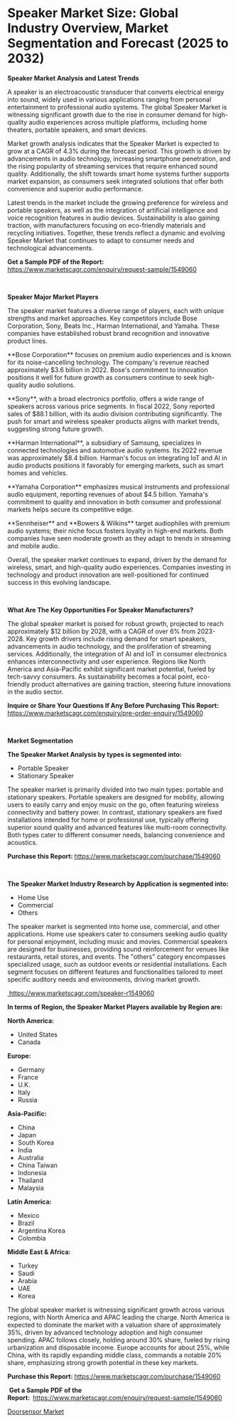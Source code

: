 <p><h1>Speaker Market Size: Global Industry Overview, Market Segmentation and Forecast (2025 to 2032)</h1></p><p><strong>Speaker Market Analysis and Latest Trends</strong></p>
<p><p>A speaker is an electroacoustic transducer that converts electrical energy into sound, widely used in various applications ranging from personal entertainment to professional audio systems. The global Speaker Market is witnessing significant growth due to the rise in consumer demand for high-quality audio experiences across multiple platforms, including home theaters, portable speakers, and smart devices.</p><p>Market growth analysis indicates that the Speaker Market is expected to grow at a CAGR of 4.3% during the forecast period. This growth is driven by advancements in audio technology, increasing smartphone penetration, and the rising popularity of streaming services that require enhanced sound quality. Additionally, the shift towards smart home systems further supports market expansion, as consumers seek integrated solutions that offer both convenience and superior audio performance.</p><p>Latest trends in the market include the growing preference for wireless and portable speakers, as well as the integration of artificial intelligence and voice recognition features in audio devices. Sustainability is also gaining traction, with manufacturers focusing on eco-friendly materials and recycling initiatives. Together, these trends reflect a dynamic and evolving Speaker Market that continues to adapt to consumer needs and technological advancements.</p></p>
<p><strong>Get a Sample PDF of the Report:&nbsp;</strong> <a href="https://www.marketscagr.com/enquiry/request-sample/1549060?utm_campaign=2770&utm_medium=2&utm_source=Github&utm_content=ia&utm_term=06042025&utm_id=speaker">https://www.marketscagr.com/enquiry/request-sample/1549060</a></p>
<p>&nbsp;</p>
<p><strong>Speaker Major Market Players</strong></p>
<p><p>The speaker market features a diverse range of players, each with unique strengths and market approaches. Key competitors include Bose Corporation, Sony, Beats Inc., Harman International, and Yamaha. These companies have established robust brand recognition and innovative product lines.</p><p>**Bose Corporation** focuses on premium audio experiences and is known for its noise-cancelling technology. The company's revenue reached approximately $3.6 billion in 2022. Bose's commitment to innovation positions it well for future growth as consumers continue to seek high-quality audio solutions.</p><p>**Sony**, with a broad electronics portfolio, offers a wide range of speakers across various price segments. In fiscal 2022, Sony reported sales of $88.1 billion, with its audio division contributing significantly. The push for smart and wireless speaker products aligns with market trends, suggesting strong future growth.</p><p>**Harman International**, a subsidiary of Samsung, specializes in connected technologies and automotive audio systems. Its 2022 revenue was approximately $8.4 billion. Harman's focus on integrating IoT and AI in audio products positions it favorably for emerging markets, such as smart homes and vehicles.</p><p>**Yamaha Corporation** emphasizes musical instruments and professional audio equipment, reporting revenues of about $4.5 billion. Yamaha's commitment to quality and innovation in both consumer and professional markets helps secure its competitive edge.</p><p>**Sennheiser** and **Bowers & Wilkins** target audiophiles with premium audio systems; their niche focus fosters loyalty in high-end markets. Both companies have seen moderate growth as they adapt to trends in streaming and mobile audio.</p><p>Overall, the speaker market continues to expand, driven by the demand for wireless, smart, and high-quality audio experiences. Companies investing in technology and product innovation are well-positioned for continued success in this evolving landscape.</p></p>
<p>&nbsp;</p>
<p><strong>What Are The Key Opportunities For Speaker Manufacturers?</strong></p>
<p><p>The global speaker market is poised for robust growth, projected to reach approximately $12 billion by 2028, with a CAGR of over 6% from 2023-2028. Key growth drivers include rising demand for smart speakers, advancements in audio technology, and the proliferation of streaming services. Additionally, the integration of AI and IoT in consumer electronics enhances interconnectivity and user experience. Regions like North America and Asia-Pacific exhibit significant market potential, fueled by tech-savvy consumers. As sustainability becomes a focal point, eco-friendly product alternatives are gaining traction, steering future innovations in the audio sector.</p></p>
<p><strong>Inquire or Share Your Questions If Any Before Purchasing This Report:</strong> <a href="https://www.marketscagr.com/enquiry/pre-order-enquiry/1549060?utm_campaign=2770&utm_medium=2&utm_source=Github&utm_content=ia&utm_term=06042025&utm_id=speaker">https://www.marketscagr.com/enquiry/pre-order-enquiry/1549060</a></p>
<p>&nbsp;</p>
<p><strong>Market Segmentation</strong></p>
<p><strong>The Speaker Market Analysis by types is segmented into:</strong></p>
<p><ul><li>Portable Speaker</li><li>Stationary Speaker</li></ul></p>
<p><p>The speaker market is primarily divided into two main types: portable and stationary speakers. Portable speakers are designed for mobility, allowing users to easily carry and enjoy music on the go, often featuring wireless connectivity and battery power. In contrast, stationary speakers are fixed installations intended for home or professional use, typically offering superior sound quality and advanced features like multi-room connectivity. Both types cater to different consumer needs, balancing convenience and acoustics.</p></p>
<p><strong>Purchase this Report:&nbsp;</strong><a href="https://www.marketscagr.com/purchase/1549060?utm_campaign=2770&utm_medium=2&utm_source=Github&utm_content=ia&utm_term=06042025&utm_id=speaker">https://www.marketscagr.com/purchase/1549060</a></p>
<p>&nbsp;</p>
<p><strong>The Speaker Market Industry Research by Application is segmented into:</strong></p>
<p><ul><li>Home Use</li><li>Commercial</li><li>Others</li></ul></p>
<p><p>The speaker market is segmented into home use, commercial, and other applications. Home use speakers cater to consumers seeking audio quality for personal enjoyment, including music and movies. Commercial speakers are designed for businesses, providing sound reinforcement for venues like restaurants, retail stores, and events. The "others" category encompasses specialized usage, such as outdoor events or residential installations. Each segment focuses on different features and functionalities tailored to meet specific auditory needs and environments, driving market growth.</p></p>
<p><a href="https://www.marketscagr.com/speaker-r1549060?utm_campaign=2770&utm_medium=2&utm_source=Github&utm_content=ia&utm_term=06042025&utm_id=speaker">&nbsp;https://www.marketscagr.com/speaker-r1549060</a></p>
<p><strong>In terms of Region, the Speaker Market Players available by Region are:</strong></p>
<p>
    <p> <strong> North America: </strong>
        <ul>
            <li>United States</li>
            <li>Canada</li>
        </ul>
        </p> 
    <p> <strong> Europe: </strong>
        <ul>
            <li>Germany</li>
            <li>France</li>
            <li>U.K.</li>
            <li>Italy</li>
            <li>Russia</li>
        </ul>
        </p> 
    <p> <strong> Asia-Pacific: </strong>
        <ul>
            <li>China</li>
            <li>Japan</li>
            <li>South Korea</li>
            <li>India</li>
            <li>Australia</li>
            <li>China Taiwan</li>
            <li>Indonesia</li>
            <li>Thailand</li>
            <li>Malaysia</li>
        </ul>
        </p> 
    <p> <strong> Latin America: </strong>
        <ul>
            <li>Mexico</li>
            <li>Brazil</li>
            <li>Argentina Korea</li>
            <li>Colombia</li>
        </ul>
        </p> 
    <p> <strong> Middle East & Africa: </strong>
        <ul>
            <li>Turkey</li>
            <li>Saudi</li>
            <li>Arabia</li>
            <li>UAE</li>
            <li>Korea</li>
        </ul>
    </p>
    </p>
<p><p>The global speaker market is witnessing significant growth across various regions, with North America and APAC leading the charge. North America is expected to dominate the market with a valuation share of approximately 35%, driven by advanced technology adoption and high consumer spending. APAC follows closely, holding around 30% share, fueled by rising urbanization and disposable income. Europe accounts for about 25%, while China, with its rapidly expanding middle class, commands a notable 20% share, emphasizing strong growth potential in these key markets.</p></p>
<p><strong>Purchase this Report: </strong><a href="https://www.marketscagr.com/purchase/1549060?utm_campaign=2770&utm_medium=2&utm_source=Github&utm_content=ia&utm_term=06042025&utm_id=speaker">https://www.marketscagr.com/purchase/1549060</a></p>
<p>&nbsp;<strong>Get a Sample PDF of the Report:&nbsp;&nbsp;</strong><a href="https://www.marketscagr.com/enquiry/request-sample/1549060?utm_campaign=2770&utm_medium=2&utm_source=Github&utm_content=ia&utm_term=06042025&utm_id=speaker">https://www.marketscagr.com/enquiry/request-sample/1549060</a></p>
<p><strong></strong></p>
<p><p><a href="https://github.com/ajayanhaizan/Market-Research-Report-List-1/blob/main/doorsensor-market.md?utm_campaign=2770&utm_medium=2&utm_source=Github&utm_content=ia&utm_term=06042025&utm_id=speaker">Doorsensor Market</a></p></p>
